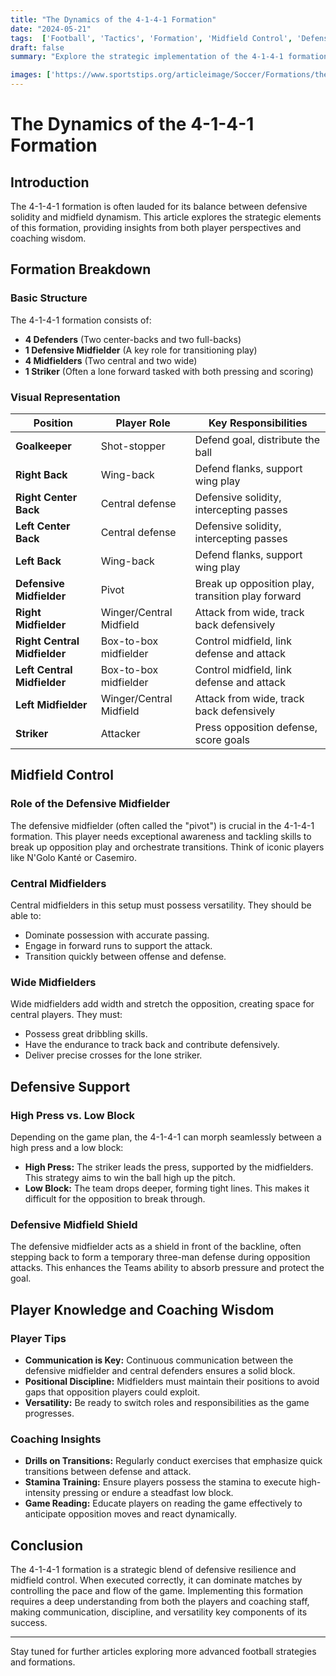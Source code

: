 ```yaml
---
title: "The Dynamics of the 4-1-4-1 Formation"
date: "2024-05-21"
tags:  ['Football', 'Tactics', 'Formation', 'Midfield Control', 'Defensive Support', 'Coaching Wisdom', 'Player Knowledge', 'Soccer Strategy', 'Football Analysis', 'Professional Football']
draft: false
summary: "Explore the strategic implementation of the 4-1-4-1 formation in football, with a focus on midfield control and defensive support."

images: ['https://www.sportstips.org/articleimage/Soccer/Formations/the_dynamics_of_the_4_1_4_1_formation.webp']
---
```


# The Dynamics of the 4-1-4-1 Formation

## Introduction

The 4-1-4-1 formation is often lauded for its balance between defensive solidity and midfield dynamism. This article explores the strategic elements of this formation, providing insights from both player perspectives and coaching wisdom.

## Formation Breakdown

### Basic Structure

The 4-1-4-1 formation consists of:
- **4 Defenders** (Two center-backs and two full-backs)
- **1 Defensive Midfielder** (A key role for transitioning play)
- **4 Midfielders** (Two central and two wide)
- **1 Striker** (Often a lone forward tasked with both pressing and scoring)

### Visual Representation

| Position          | Player Role                       | Key Responsibilities                                                       |
|-------------------|-----------------------------------|----------------------------------------------------------------------------|
| **Goalkeeper**    | Shot-stopper                      | Defend goal, distribute the ball                                           |
| **Right Back**    | Wing-back                         | Defend flanks, support wing play                                           |
| **Right Center Back** | Central defense                | Defensive solidity, intercepting passes                                    |
| **Left Center Back**  | Central defense                | Defensive solidity, intercepting passes                                    |
| **Left Back**     | Wing-back                         | Defend flanks, support wing play                                           |
| **Defensive Midfielder** | Pivot                         | Break up opposition play, transition play forward                          |
| **Right Midfielder**   | Winger/Central Midfield       | Attack from wide, track back defensively                                  |
| **Right Central Midfielder** | Box-to-box midfielder| Control midfield, link defense and attack                                  |
| **Left Central Midfielder**  | Box-to-box midfielder| Control midfield, link defense and attack                                  |
| **Left Midfielder**    | Winger/Central Midfield       | Attack from wide, track back defensively                                  |
| **Striker**       | Attacker                          | Press opposition defense, score goals                                      |

## Midfield Control

### Role of the Defensive Midfielder

The defensive midfielder (often called the "pivot") is crucial in the 4-1-4-1 formation. This player needs exceptional awareness and tackling skills to break up opposition play and orchestrate transitions. Think of iconic players like N'Golo Kanté or Casemiro.

### Central Midfielders

Central midfielders in this setup must possess versatility. They should be able to:
- Dominate possession with accurate passing.
- Engage in forward runs to support the attack.
- Transition quickly between offense and defense.

### Wide Midfielders

Wide midfielders add width and stretch the opposition, creating space for central players. They must:
- Possess great dribbling skills.
- Have the endurance to track back and contribute defensively.
- Deliver precise crosses for the lone striker.

## Defensive Support

### High Press vs. Low Block

Depending on the game plan, the 4-1-4-1 can morph seamlessly between a high press and a low block:
- **High Press:** The striker leads the press, supported by the midfielders. This strategy aims to win the ball high up the pitch.
- **Low Block:** The team drops deeper, forming tight lines. This makes it difficult for the opposition to break through.

### Defensive Midfield Shield

The defensive midfielder acts as a shield in front of the backline, often stepping back to form a temporary three-man defense during opposition attacks. This enhances the Teams ability to absorb pressure and protect the goal.

## Player Knowledge and Coaching Wisdom

### Player Tips

- **Communication is Key:** Continuous communication between the defensive midfielder and central defenders ensures a solid block.
- **Positional Discipline:** Midfielders must maintain their positions to avoid gaps that opposition players could exploit.
- **Versatility:** Be ready to switch roles and responsibilities as the game progresses.

### Coaching Insights

- **Drills on Transitions:** Regularly conduct exercises that emphasize quick transitions between defense and attack.
- **Stamina Training:** Ensure players possess the stamina to execute high-intensity pressing or endure a steadfast low block.
- **Game Reading:** Educate players on reading the game effectively to anticipate opposition moves and react dynamically.

## Conclusion

The 4-1-4-1 formation is a strategic blend of defensive resilience and midfield control. When executed correctly, it can dominate matches by controlling the pace and flow of the game. Implementing this formation requires a deep understanding from both the players and coaching staff, making communication, discipline, and versatility key components of its success.

---

Stay tuned for further articles exploring more advanced football strategies and formations.